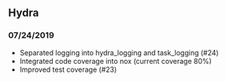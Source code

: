 ## Hydra
### 07/24/2019
* Separated logging into hydra_logging and task_logging (#24)
* Integrated code coverage into nox (current coverage 80%)
* Improved test coverage (#23)
